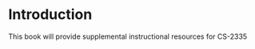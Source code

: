 Introduction
=============

This book will provide supplemental instructional resources for CS-2335
